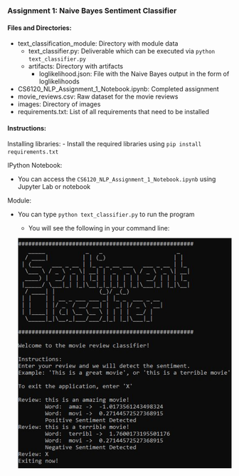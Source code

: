 ### Assignment 1: Naive Bayes Sentiment Classifier


#### Files and Directories:

- text_classification_module: Directory with module data
  - text_classifier.py: Deliverable which can be executed via ```python text_classifier.py```
  - artifacts: Directory with artifacts
    - loglikelihood.json: File with the Naive Bayes output in the form of loglikelihoods
- CS6120_NLP_Assignment_1_Notebook.ipynb: Completed assignment
- movie_reviews.csv: Raw dataset for the movie reviews
- images: Directory of images
- requirements.txt: List of all requirements that need to be installed


#### Instructions:
Installing libraries:
    - Install the required libraries using ```pip install requirements.txt```

IPython Notebook:
   - You can access the ```CS6120_NLP_Assignment_1_Notebook.ipynb``` using Jupyter Lab or notebook

Module:
- You can type ```python text_classifier.py``` to run the program
  - You will see the following in your command line:
  
  ![alt text](./images/module_screen_shot.JPG)
